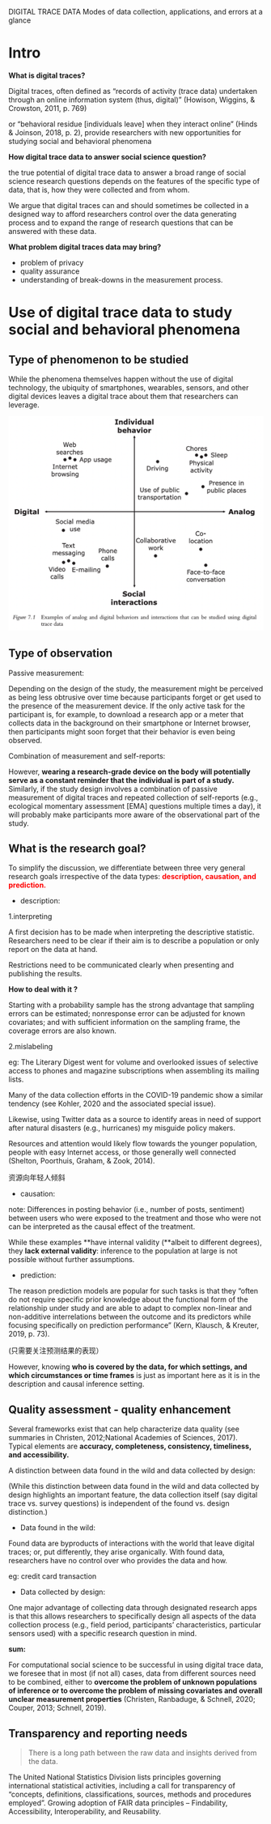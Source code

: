 DIGITAL TRACE DATA
Modes of data collection, applications, and errors at a glance

# Intro

**What is digital traces?**

Digital traces, often defined as “records of activity (trace data) undertaken through an online
information system (thus, digital)” (Howison, Wiggins, & Crowston, 2011, p. 769) 

or “behavioral residue [individuals leave] when they interact online” (Hinds & Joinson, 2018, p. 2), provide researchers with new opportunities for studying social and behavioral phenomena

**How digital trace data to answer social science question?**

the true potential of digital trace data to answer a broad range of social science research questions depends on the features of the specific type of data, that is, how they were collected and from whom.

We argue that digital traces can and should sometimes be collected in a designed way to afford researchers control over the data generating process and to expand the range of research questions that can be answered with these data.

**What problem digital traces data may bring?**

- problem of privacy
- quality assurance
- understanding of break-downs in the measurement process.


# Use of digital trace data to study social and behavioral phenomena

## Type of phenomenon to be studied

While the phenomena themselves happen without the use of digital technology, the ubiquity of smartphones, wearables, sensors, and other digital devices leaves a digital trace about them that researchers can leverage.

![type of phenomena](./shortCut/Untitled.png)

## Type of observation

Passive measurement:

Depending on the design of the study, the measurement might be perceived as being less
obtrusive over time because participants forget or get used to the presence of the measurement
device. If the only active task for the participant is, for example, to download a research app
or a meter that collects data in the background on their smartphone or Internet browser, then
participants might soon forget that their behavior is even being observed. 

Combination of measurement and self-reports:

However, **wearing a research-grade device on the body will potentially serve as a constant reminder that the individual is part of a study.** Similarly, if the study design involves a combination of passive measurement of digital traces and repeated collection of self-reports (e.g., ecological momentary assessment [EMA] questions multiple times a day), it will probably make participants more aware of the observational part of the study.

## What is the research goal?

To simplify the discussion, we differentiate between three very general research goals irrespective of the data types: <span style="color: red; font-weight: bold">description, causation, and prediction.</span>

- description:

1.interpreting 

A first decision has to be made when interpreting the descriptive statistic.
Researchers need to be clear if their aim is to describe a population or only report on the data
at hand.

Restrictions need to be communicated clearly when presenting and publishing the results.

**How to deal with it ?**

Starting with a probability sample has the strong advantage that sampling errors can be estimated; nonresponse error can be adjusted for known covariates; and with sufficient information on the sampling frame, the coverage errors are also known.

2.mislabeling

eg: The Literary Digest went for volume and overlooked issues of selective access to phones and magazine subscriptions when assembling its mailing lists.

Many of the data collection efforts in the COVID-19 pandemic show a similar tendency (see Kohler, 2020 and the associated special issue).

Likewise, using Twitter data as a source to identify areas in need of support after natural disasters (e.g., hurricanes) my misguide policy makers. 

Resources and attention would likely flow towards the younger population, people with easy Internet access, or those generally well connected (Shelton, Poorthuis, Graham, & Zook, 2014).

资源向年轻人倾斜

- causation:

note: Differences in posting behavior (i.e., number of posts, sentiment) between users who were exposed to the treatment and those who were not can be interpreted as the causal effect of the treatment.

While these examples **have internal validity (**albeit to different degrees), they **lack external validity**: inference to the population at large is not possible without further assumptions.

- prediction:

The reason prediction models are popular for such tasks is that they “often do not require specific prior knowledge about the functional form of the relationship under study and are able to adapt to complex non-linear and non-additive interrelations between the outcome and its predictors while focusing specifically on prediction performance” (Kern, Klausch, &
Kreuter, 2019, p. 73).

(只需要关注预测结果的表现）

However, knowing **who is covered by the data, for which settings, and which circumstances or time frames** is just as important here as it is in the description and causal inference setting.

## Quality assessment - quality enhancement

Several frameworks exist that can help characterize data quality (see summaries in Christen, 2012;National Academies of Sciences, 2017). Typical elements are **accuracy, completeness, consistency, timeliness, and accessibility.**

A distinction between data found in the wild and data collected by design:

(While this distinction between data found in the wild and data collected by design highlights an important feature, the data collection itself (say digital trace vs. survey questions) is independent of the found vs. design distinction.)

- Data found in the wild:

Found data are byproducts of interactions with the world that leave digital traces; or, put differently, they arise organically. With found data, researchers have no control over who provides the data and how.

eg: credit card transaction

- Data collected by design:

One major advantage of collecting data through designated research apps is that this allows researchers to specifically design all aspects of the data collection process (e.g., field period, participants’ characteristics, particular sensors used) with a specific research question in mind.

**sum:**

For computational social science to be successful in using digital trace data, we foresee that in
most (if not all) cases, data from different sources need to be combined, either to **overcome the
problem of unknown populations of inference or to overcome the problem of missing covariates and overall unclear measurement properties** (Christen, Ranbaduge, & Schnell, 2020; Couper, 2013; Schnell, 2019).

## Transparency and reporting needs

> There is a long path between the raw data and insights derived from the data.
> 

The United National Statistics Division lists principles governing international statistical activities, including a call for transparency of “concepts, definitions, classifications, sources, methods and procedures employed”. Growing adoption of FAIR data principles – Findability, Accessibility, Interoperability, and Reusability.